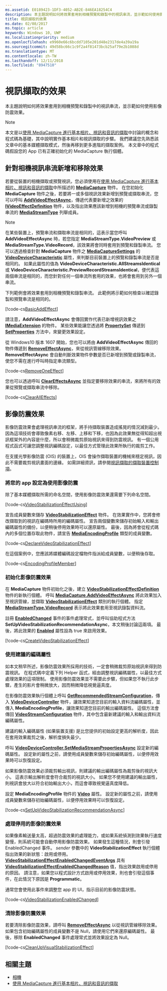 ```yaml
---
ms.assetid: E0189423-1DF3-4052-AB2E-846EA18254C4
description: 本主題說明如何將效果套用到相機預覽和錄製中的視訊串流，並示範如何使用影像防震效果。
title: 視訊擷取的效果
ms.date: 02/08/2017
ms.topic: article
keywords: Windows 10, UWP
ms.localizationpriority: medium
ms.openlocfilehash: e9960e66c6bcdd7105e201d48e2317de4a39a19a
ms.sourcegitcommit: 49d58bc66c1c9f2a4f81473bcb25af79e2b1088d
ms.translationtype: MT
ms.contentlocale: zh-TW
ms.lasthandoff: 12/11/2018
ms.locfileid: "8947510"
---
```

# <a name="effects-for-video-capture"></a>視訊擷取的效果


本主題說明如何將效果套用到相機預覽和錄製中的視訊串流，並示範如何使用影像防震效果。

> [!NOTE] 
> 本文是以[使用 MediaCapture 進行基本相片、視訊和音訊的擷取](basic-photo-video-and-audio-capture-with-MediaCapture.md)中討論的概念和程式碼為基礎，其中說明實作基本相片和視訊擷取的步驟。 我們建議您先熟悉該文章中的基本媒體擷取模式，然後再移到更多進階的擷取案例。 本文章中的程式碼假設您的 App 已有正確初始化的 MediaCapture 執行個體。

## <a name="adding-and-removing-effects-from-the-camera-video-stream"></a>針對相機視訊串流新增和移除效果
若要從裝置的相機擷取或預覽視訊，您必須使用在[使用 MediaCapture 進行基本相片、視訊和音訊的擷取](basic-photo-video-and-audio-capture-with-MediaCapture.md)中所描述的 [**MediaCapture**](https://msdn.microsoft.com/library/windows/apps/Windows.Media.Capture.MediaCapture) 物件。 在您初始化 **MediaCapture** 物件之後，若要將一或多個視訊效果新增到預覽或擷取串流，您可以呼叫 [**AddVideoEffectAsync**](https://msdn.microsoft.com/library/windows/apps/dn878035)，傳遞代表要新增之效果的 [**IVideoEffectDefinition**](https://msdn.microsoft.com/library/windows/apps/Windows.Media.Effects.IVideoEffectDefinition) 物件，以及指出效果應該新增到相機的預覽串流或錄製串流的 [**MediaStreamType**](https://msdn.microsoft.com/library/windows/apps/Windows.Media.Capture.MediaStreamType) 列舉成員。

> [!NOTE]
> 在某些裝置上，預覽串流和擷取串流是相同的，這表示當您呼叫 **AddVideoEffectAsync** 時，若您指定 **MediaStreamType.VideoPreview** 或 **MediaStreamType.VideoRecord**，該效果將會同時套用到預覽和錄製串流。 您可以透過檢查針對 **MediaCapture** 物件之 [**MediaCaptureSettings**](https://msdn.microsoft.com/library/windows/apps/Windows.Media.Capture.MediaCapture.MediaCaptureSettings) 的 [**VideoDeviceCharacteristic**](https://msdn.microsoft.com/library/windows/apps/Windows.Media.Capture.MediaCaptureSettings.VideoDeviceCharacteristic) 屬性，來判斷目前裝置上的預覽和錄製串流是否是相同的。 如果此屬性的值為 **VideoDeviceCharacteristic.AllStreamsIdentical** 或 **VideoDeviceCharacteristic.PreviewRecordStreamsIdentical**，便代表這兩個串流是相同的，而您針對任何一個串流所套用的效果，也將會套用到另外一個串流。

下列範例會將效果套用到相機預覽和錄製串流。 此範例將示範如何檢查以確認錄製和預覽串流是相同的。

[!code-cs[BasicAddEffect](./code/SimpleCameraPreview_Win10/cs/MainPage.Effects.xaml.cs#SnippetBasicAddEffect)]

請注意，**AddVideoEffectAsync** 會傳回實作代表已新增視訊效果之 [**IMediaExtension**](https://msdn.microsoft.com/library/windows/apps/Windows.Media.IMediaExtension) 的物件。 某些效果能讓您透過將 [**PropertySet**](https://msdn.microsoft.com/library/windows/apps/Windows.Foundation.Collections.PropertySet) 傳遞到 [**SetProperties**](https://msdn.microsoft.com/library/windows/apps/br240986) 方法中，來變更效果設定。

從 Windows10 版本 1607 開始，您也可以將由 **AddVideoEffectAsync** 傳回的物件傳遞到 [**RemoveEffectAsync**](https://msdn.microsoft.com/library/windows/apps/mt667957)，來從視訊管線移除效果。 **RemoveEffectAsync** 會自動判斷效果物件參數是否已新增到預覽或錄製串流，使您不需在進行呼叫時指定串流類型。

[!code-cs[RemoveOneEffect](./code/SimpleCameraPreview_Win10/cs/MainPage.Effects.xaml.cs#SnippetRemoveOneEffect)]

您也可以透過呼叫 [**ClearEffectsAsync**](https://msdn.microsoft.com/library/windows/apps/br226592) 並指定要移除效果的串流，來將所有的效果從預覽或擷取串流中移除。

[!code-cs[ClearAllEffects](./code/SimpleCameraPreview_Win10/cs/MainPage.Effects.xaml.cs#SnippetClearAllEffects)]

## <a name="video-stabilization-effect"></a>影像防震效果

影像防震效果會處理視訊串流的框架，將手持擷取裝置造成搖晃的情況減到最少。 因為這項技術會導致像素右移、左移、上移和下移，也因為此效果無從得知超出視訊框架外的內容是什麼，所以會稍微裁剪原始視訊來得到防震視訊。 有一個公用程式函式可讓您調整視訊編碼設定，以最佳方式管理此效果所執行的裁剪工作。

在支援光學影像防震 (OIS) 的裝置上，OIS 會操作擷取裝置的機械來穩定視訊，因此不需要裁剪視訊畫面的邊緣。 如需詳細資訊，請參閱[視訊擷取的擷取裝置控制項](capture-device-controls-for-video-capture.md)。

### <a name="set-up-your-app-to-use-video-stabilization"></a>將您的 app 設定為使用影像防震

除了基本媒體擷取所需的命名空間，使用影像防震效果還需要下列命名空間。

[!code-cs[VideoStabilizationEffectUsing](./code/SimpleCameraPreview_Win10/cs/MainPage.Effects.xaml.cs#SnippetVideoStabilizationEffectUsing)]

宣告成員變數來儲存 [**VideoStabilizationEffect**](https://msdn.microsoft.com/library/windows/apps/dn926760) 物件。 在效果實作中，您將會修改擷取到的視訊在編碼時所用的編碼屬性。 宣告兩個變數來儲存初始輸入和輸出編碼屬性的備份，以便稍後停用效果時可以還原屬性。 最後，因為將會從程式碼內的多個位置存取此物件，請宣告 [**MediaEncodingProfile**](https://msdn.microsoft.com/library/windows/apps/hh701026) 類型的成員變數。

[!code-cs[DeclareVideoStabilizationEffect](./code/SimpleCameraPreview_Win10/cs/MainPage.Effects.xaml.cs#SnippetDeclareVideoStabilizationEffect)]

在這個案例中，您應該將媒體編碼設定檔物件指派給成員變數，以便稍後存取。

[!code-cs[EncodingProfileMember](./code/SimpleCameraPreview_Win10/cs/MainPage.Effects.xaml.cs#SnippetEncodingProfileMember)]

### <a name="initialize-the-video-stabilization-effect"></a>初始化影像防震效果

在 **MediaCapture** 物件初始化之後，建立 [**VideoStabilizationEffectDefinition**](https://msdn.microsoft.com/library/windows/apps/dn926762) 物件的新執行個體。 呼叫 [**MediaCapture.AddVideoEffectAsync**](https://msdn.microsoft.com/library/windows/apps/dn878035) 將此效果加入至視訊管線，並擷取 [**VideoStabilizationEffect**](https://msdn.microsoft.com/library/windows/apps/dn926760) 類別的執行個體。 指定 [**MediaStreamType.VideoRecord**](https://msdn.microsoft.com/library/windows/apps/br226640) 表示將此效果套用至視訊錄製資料流。

註冊 [**EnabledChanged**](https://msdn.microsoft.com/library/windows/apps/dn948982) 事件的事件處理常式，並呼叫協助程式方法 **SetUpVideoStabilizationRecommendationAsync**，本文稍後討論這兩項。 最後，將此效果的 [**Enabled**](https://msdn.microsoft.com/library/windows/apps/dn926775) 屬性設為 true 來啟用效果。

[!code-cs[CreateVideoStabilizationEffect](./code/SimpleCameraPreview_Win10/cs/MainPage.Effects.xaml.cs#SnippetCreateVideoStabilizationEffect)]

### <a name="use-recommended-encoding-properties"></a>使用建議的編碼屬性

如本文稍早所述，影像防震效果所採用的技術，一定會稍微裁剪原始視訊來得到防震視訊。 在程式碼中定義下列 Helper 函式，經由調整視訊編碼屬性，以最佳方式處理效果的這項限制。 使用影像防震效果並不需要此步驟，但如果您不執行此步驟，產生的影片會稍微放大，因而稍微降低視覺逼真度。

在影像防震效果執行個體上呼叫 [**GetRecommendedStreamConfiguration**](https://msdn.microsoft.com/library/windows/apps/dn948983)，傳入 [**VideoDeviceController**](https://msdn.microsoft.com/library/windows/apps/br226825) 物件，讓效果知道您目前的輸入資料流編碼屬性，並傳入 **MediaEncodingProfile**，讓效果知道您目前的輸出編碼屬性。 這個方法會傳回 [**VideoStreamConfiguration**](https://msdn.microsoft.com/library/windows/apps/dn926727) 物件，其中包含最新建議的輸入和輸出資料流編碼屬性。

建議的輸入編碼屬性 (如果裝置支援) 是比您提供的初始設定更高的解析度，因此在套用效果裁剪之後，解析度損失最少。

呼叫 [**VideoDeviceController.SetMediaStreamPropertiesAsync**](https://msdn.microsoft.com/library/windows/apps/hh700895) 設定新的編碼屬性。 設定新的屬性之前，請使用成員變數來儲存初始編碼屬性，以便停用效果時可以恢復設定。

如果影像防震效果必須裁剪輸出視訊，則建議的輸出編碼屬性為裁剪後的視訊大小。 這表示輸出解析度會符合裁剪的視訊大小。 如果您不使用建議的輸出屬性，則視訊會放大以符合初始輸出大小，而這會導致視覺逼真度降低。

設定 **MediaEncodingProfile** 物件的 [**Video**](https://msdn.microsoft.com/library/windows/apps/hh701124) 屬性。 設定新的屬性之前，請使用成員變數來儲存初始編碼屬性，以便停用效果時可以恢復設定。

[!code-cs[SetUpVideoStabilizationRecommendationAsync](./code/SimpleCameraPreview_Win10/cs/MainPage.Effects.xaml.cs#SnippetSetUpVideoStabilizationRecommendationAsync)]

### <a name="handle-the-video-stabilization-effect-being-disabled"></a>處理停用的影像防震效果

如果像素輸送量太高，超過防震效果的處理能力，或如果系統偵測到效果執行速度變慢，則系統可能會自動停用影像防震效果。 如果發生這種情況，則會引發 EnabledChanged 事件。 *sender* 參數中的 **VideoStabilizationEffect** 執行個體指出效果的新狀態：啟用或停用。 [**VideoStabilizationEffectEnabledChangedEventArgs**](https://msdn.microsoft.com/library/windows/apps/dn948979) 具有 [**VideoStabilizationEffectEnabledChangedReason**](https://msdn.microsoft.com/library/windows/apps/dn948981) 值，指出效果啟用或停用的原因。 請注意，如果您以程式設計方式啟用或停用效果，則也會引發這個事件，在此情況下原因是 **Programmatic**。

通常您會使用此事件來調整您 app 的 UI，指示目前的影像防震狀態。

[!code-cs[VideoStabilizationEnabledChanged](./code/SimpleCameraPreview_Win10/cs/MainPage.Effects.xaml.cs#SnippetVideoStabilizationEnabledChanged)]

### <a name="clean-up-the-video-stabilization-effect"></a>清除影像防震效果

若要清除影像防震效果，請呼叫 [**RemoveEffectAsync**](https://msdn.microsoft.com/library/windows/apps/mt667957) 以從視訊管線移除效果。 如果包含初始編碼屬性的成員變數不是 Null，請使用它們來還原編碼屬性。 最後，移除 **EnabledChanged** 事件處理常式並將效果設定為 Null。

[!code-cs[CleanUpVisualStabilizationEffect](./code/SimpleCameraPreview_Win10/cs/MainPage.Effects.xaml.cs#SnippetCleanUpVisualStabilizationEffect)]

## <a name="related-topics"></a>相關主題

* [相機](camera.md)
* [使用 MediaCapture 進行基本相片、視訊和音訊的擷取](basic-photo-video-and-audio-capture-with-MediaCapture.md)
 

 




